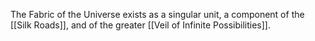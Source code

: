 The Fabric of the Universe exists as a singular unit, a component of the [[Silk Roads]], and of the greater [[Veil of Infinite Possibilities]]. 